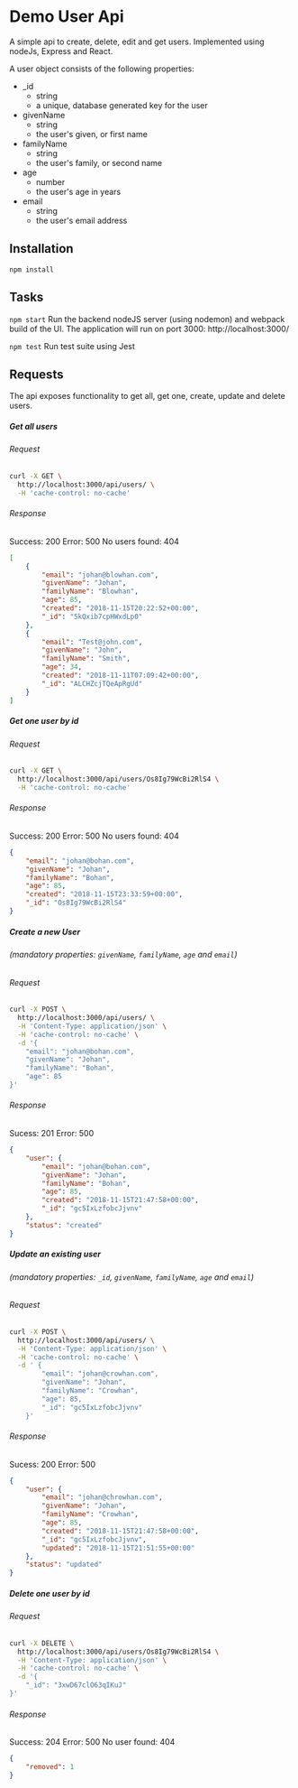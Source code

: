 # Demo User Api

A simple api to create, delete, edit and get users. Implemented using nodeJs, Express and React.

A user object consists of the following properties:

* _id
    * string
    * a unique, database generated key for the user
* givenName
    * string
    * the user's given, or first name
* familyName
    * string
    * the user's family, or second name
* age
    * number
    * the user's age in years
* email
    * string
    * the user's email address


## Installation

`npm install`


## Tasks

`npm start`
Run the backend nodeJS server (using nodemon) and webpack build of the UI. The application will run on port 3000: http://localhost:3000/

`npm test`
Run test suite using Jest

## Requests

The api exposes functionality to get all, get one, create, update and delete users.

##### Get all users
###### Request

```sh
curl -X GET \
  http://localhost:3000/api/users/ \
  -H 'cache-control: no-cache'
```

###### Response

Success: 200
Error: 500
No users found: 404

```json
[
    {
        "email": "johan@blowhan.com",
        "givenName": "Johan",
        "familyName": "Blowhan",
        "age": 85,
        "created": "2018-11-15T20:22:52+00:00",
        "_id": "5kQxib7cpHWxdLp0"
    },
    {
        "email": "Test@john.com",
        "givenName": "John",
        "familyName": "Smith",
        "age": 34,
        "created": "2018-11-11T07:09:42+00:00",
        "_id": "ALCHZcjTQeApRgUd"
    }
]
```

##### Get one user by id
###### Request

```sh
curl -X GET \
  http://localhost:3000/api/users/Os8Ig79WcBi2RlS4 \
  -H 'cache-control: no-cache'
```

###### Response

Success: 200
Error: 500
No users found: 404

```json
{
    "email": "johan@bohan.com",
    "givenName": "Johan",
    "familyName": "Bohan",
    "age": 85,
    "created": "2018-11-15T23:33:59+00:00",
    "_id": "Os8Ig79WcBi2RlS4"
}
```


##### Create a new User
###### (mandatory properties: `givenName`, `familyName`, `age` and `email`)

###### Request
```sh
curl -X POST \
  http://localhost:3000/api/users/ \
  -H 'Content-Type: application/json' \
  -H 'cache-control: no-cache' \
  -d '{
    "email": "johan@bohan.com",
    "givenName": "Johan",
    "familyName": "Bohan",
    "age": 85
}'
```

###### Response

Sucess: 201
Error: 500

```json
{
    "user": {
        "email": "johan@bohan.com",
        "givenName": "Johan",
        "familyName": "Bohan",
        "age": 85,
        "created": "2018-11-15T21:47:58+00:00",
        "_id": "gc5IxLzfobcJjvnv"
    },
    "status": "created"
}
```

##### Update an existing user
###### (mandatory properties: `_id`, `givenName`, `familyName`, `age` and `email`)
###### Request

```sh
curl -X POST \
  http://localhost:3000/api/users/ \
  -H 'Content-Type: application/json' \
  -H 'cache-control: no-cache' \
  -d ' {
        "email": "johan@crowhan.com",
        "givenName": "Johan",
        "familyName": "Crowhan",
        "age": 85,
        "_id": "gc5IxLzfobcJjvnv"
    }'
```

###### Response

Sucess: 200
Error: 500

```json
{
    "user": {
        "email": "johan@chrowhan.com",
        "givenName": "Johan",
        "familyName": "Crowhan",
        "age": 85,
        "created": "2018-11-15T21:47:58+00:00",
        "_id": "gc5IxLzfobcJjvnv",
        "updated": "2018-11-15T21:51:55+00:00"
    },
    "status": "updated"
}
```

##### Delete one user by id
###### Request

```sh
curl -X DELETE \
  http://localhost:3000/api/users/Os8Ig79WcBi2RlS4 \
  -H 'Content-Type: application/json' \
  -H 'cache-control: no-cache' \
  -d '{
    "_id": "3xwD67clO63qIKuJ"
}'
```

###### Response

Success: 204
Error: 500
No user found: 404

```json
{
    "removed": 1
}
```
